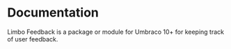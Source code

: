 # Documentation

Limbo Feedback is a package or module for Umbraco 10+ for keeping track of user feedback.